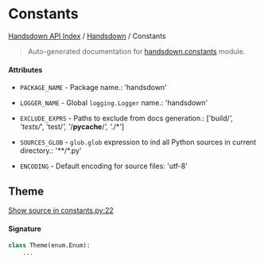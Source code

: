 # Constants

[Handsdown API Index](../README.md#handsdown-api-index) / [Handsdown](./index.md#handsdown) / Constants

> Auto-generated documentation for [handsdown.constants](https://github.com/vemel/handsdown/blob/main/handsdown/constants.py) module.

#### Attributes

- `PACKAGE_NAME` - Package name.: 'handsdown'

- `LOGGER_NAME` - Global `logging.Logger` name.: 'handsdown'

- `EXCLUDE_EXPRS` - Paths to exclude from docs generation.: ['build/*', 'tests/*', 'test/*', '*/__pycache__/*', '.*/*']

- `SOURCES_GLOB` - `glob.glob` expression to ind all Python sources in current directory.: '**/*.py'

- `ENCODING` - Default encoding for source files: 'utf-8'


## Theme

[Show source in constants.py:22](https://github.com/vemel/handsdown/blob/main/handsdown/constants.py#L22)

#### Signature

```python
class Theme(enum.Enum):
    ...
```
